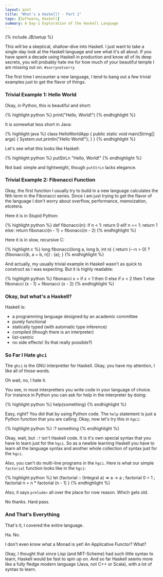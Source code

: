 ```yaml
---
layout: post
title: "What's a Haskell? - Part 1"
tags: [Software, Haskell]
summary: A Day-1 Exploration of the Haskell Language
---
```

{% include JB/setup %}

This will be a skeptical, shallow-dive into Haskell. I just want to take a single-day look at the Haskell language and see what it's all about. If you have spent a decade using Haskell in production and know all of its deep secrets, you will probably hate me for how much of your beautiful temple I am missing out on.  `#sorrynotsorry`

The first time I encounter a new language, I tend to bang out a few trivial examples just to get the flavor of things.


### Trivial Example 1: Hello World

Okay, in Python, this is beautiful and short:

{% highlight python %}
print("Hello, World!")
{% endhighlight %}

It is somewhat less short in Java:

{% highlight java %}
class HelloWorldApp {
    public static void main(String[] args) {
        System.out.println("Hello World!");
    }
}
{% endhighlight %}

Let's see what this looks like Haskell:

{% highlight python %}
putStrLn "Hello, World!"
{% endhighlight %}

Not bad: simple and lightweight, though `putStrLn` lacks elegance.


### Trivial Example 2: Fibonacci Function

Okay, the first function I usually try to build in a new language calculates the Nth term in the Fibonacci series. Since I am just trying to get the flavor of the language I don't worry about overflow, performance, memoization, etcetera.

Here it is in Stupid Python:

{% highlight python %}
def fibonacci(n):
    if n < 1:
        return 0
    elif n == 1:
        return 1
    else:
        return fibonacci(n - 1) + fibonacci(n - 2)
{% endhighlight %}

Here it is in slow, recursive C:

{% highlight c %}
long fibonacci(long a, long b, int n) {
    return (--n > 0) ? (fibonacci(b, a + b, n)) : (a);
}
{% endhighlight %}

And actually, my usually trivial example in Haskell wasn't as quick to construct as I was expecting. But it is highly readable:

{% highlight python %}
fibonacci x =
  if x < 1
    then 0
    else if x < 2
           then 1
           else fibonacci (x - 1) + fibonacci (x - 2)
{% endhighlight %}


### Okay, but what's a Haskell?

Haskell is:

* a programming language designed by an academic committee
* purely functional
* statically typed (with automatic type inference)
* compiled (though there is an interpreter)
* list-centric
* no side effects! (Is that really possible?)


### So Far I Hate `ghci`

The `ghci` is the GNU interpretter for Haskell. Okay, you have my attention, I like all of those words.

Oh wait, no, I hate it.

You see, in most interpretters you write code in your language of choice. For instance in Python you can ask for help in the interpreter by doing:

{% highlight python %}
help(something)
{% endhighlight %}

Easy, right?  You did that by using Python code. The `help` statement is just a Python function that you are calling. Okay, now let's try this in `hgci`:

{% highlight python %}
:? something
{% endhighlight %}

Okay, wait, but `:?` isn't Haskell code. It is it's own special syntax that you have to learn just for the `hgci`. So as a newbie learning Haskell you have to learn all the language syntax and another whole collection of syntax just for the `hgci`.

Also, you can't do multi-line programs in the `hgci`. Here is what our simple `factorial` function looks like in the `hgci`:

{% highlight python %}
let {factorial :: (Integral a) => a -> a  ; factorial 0 = 1  ; factorial n = n * factorial (n - 1) }
{% endhighlight %}

Also, it says `prelude>` all over the place for now reason. Which gets old.

No thanks. Hard pass.


### And That's Everything

That's it, I covered the entire language.

Ha. No.

I don't even know what a Monad is yet!  An Applicative Functor?  What?

Okay, I thought that since Lisp (and MIT-Scheme) had such little syntax to learn, Haskell would be fast to spin up on. And so far Haskell seems more like a fully fledge modern language (Java, not C++ or Scala), with a lot of syntax to learn.
